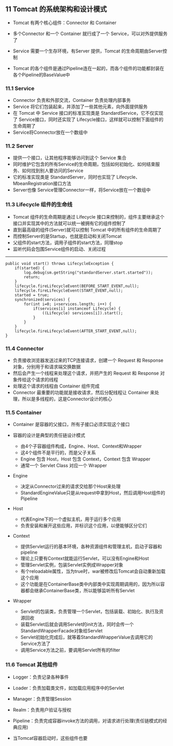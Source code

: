 ## 11 Tomcat 的系统架构和设计模式 ##
* Tomcat 有两个核心组件：Connector 和 Container
* 多个Connector 和一个 Container 就行成了一个 Service，可以对外提供服务了
* Service 需要一个生存环境，有Server 提供，Tomcat 的生命周期由Server控制

* Tomcat 的各个组件是通过Pipeline连在一起的，而各个组件的功能都封装在各个Pipeline的BaseValue中

### 11.1 Service ###
* Connector 负责和外部交流，Container 负责处理内部事务
* Service 将它们包装起来，并添加了一些其他元素，向外面提供服务
* 在 Tomcat 中 Service 接口的标准实现类是 StandardService，它不仅实现了 Service接口，同时还实现了 Lifecycle接口，这样就可以控制下面组件的生命周期了
* Service将Connector放在一个数组中

### 11.2 Server ###
* 提供一个接口，让其他程序能够访问到这个 Service 集合
* 同时维护它包含的所有Service的生命周期，包括如何初始化、如何结束服务、如何找到别人要访问的Service
* 它的标准实现类是 StandardServer，同时也实现了 Lifecycle、MbeanRegistration接口方法
* Server也像 Service管理Connector一样，将Service放在一个数组中

### 11.3 Lifecycle 组件的生命线 ###
* Tomcat 组件的生命周期是通过 Lifecycle 接口来控制的，组件主要继承这个接口并实现其中的方法就可以统一被拥有它的组件控制了
* 直到最高级的组件(Server)就可以控制 Tomcat 中的所有组件的生命周期了
* 而控制Server的是Startup，也就是启动和关闭Tomcat
* 父组件的start方法，调用子组件的start方法，同理stop
* 监听代码会包围Service组件的启动、关闭过程

---
    public void start() throws LifecycleException {
    	if(started) {
    		log.debug(sm.getString("standardServer.start.started"));
    		return;
    	}
    	lifecycle.fireLifecycleEvent(BEFORE_START_EVENT,null);	
    	lifecycle.fireLifecycleEvent(START_EVENT,null);
    	started = true;
    	synchronized(services) {
    		for(int i=0; i<services.length; i++) {
    			if(services[i] instanceof Lifecycle) {
    				((Lifecycle) servicees[i]).start();
    			}
    		}
    	}
    	lifecycle.fireLifecycleEvent(AFTER_START_EVENT,null);
    }

### 11.4 Connector  ###
* 负责接收浏览器发送过来的TCP连接请求，创建一个 Request 和 Response 对象，分别用于和请求端交换数据
* 然后会产生一个线程来处理这个请求，并把产生的 Request 和 Response 对象传给这个请求的线程
* 处理这个请求的线程由 Container 组件完成
* Connector 最重要的功能就是接收请求，然后分配线程让 Container 来处理，所以是多线程的，这是Connector设计的核心

### 11.5 Container ###
* Container 是容器的父接口，所有子接口必须实现这个接口
* 容器的设计是典型的责任链设计模式
	* 由4个子容器组件构成，Engine、Host、Context和Wrapper
	* 这4个组件不是平行的，而是父子关系
	* Engine 包含 Host，Host 包含 Context，Context 包含 Wrapper
	* 通常一个 Servlet Class 对应一个 Wrapper

* Engine
	* 决定从Connector过来的请求交给那个Host来处理
	* StandardEngineValue只是从request中拿到Host，然后调用Host组件的Pipeline
* Host
	* 代表Engine下的一个虚拟主机，用于运行多个应用
	* 负责安装和展开这些应用，并标识这个应用，以便能够区分它们
* Context
	* 提供Servlet运行的基本环境，各种资源组件和管理主机，启动子容器和pipeline
	* 理论上只要有Context就能运行Servlet，可以没有Engine和Host
	* 管理Servlet实例，包装Servlet实例成Wrapper对象
	* 有个reloadable属性，当为true时，war被修改后Tomcat会自动重新加载这个应用
	* 这个功能是在ContainerBase类中内部类中实现周期调用的，因为所以容器都会继承ContainerBase类，所以能够监听所有Servlet
* Wrapper
	* Servlet的包装类，负责管理一个Servlet，包括装载、初始化、执行及资源回收
	* 装载Servlet后就会调用Servlet的init方法，同时会传一个StandardWrapperFacade对象给Servlet
	* Servlet初始化完成后，就等着StandardWrapperValue去调用它的Service方法了
	* 调用Service方法之前，要调用Servlet所有的filter


### 11.6 Tomcat 其他组件 ###
* Logger：负责记录各种事件
* Loader：负责加载类文件，如加载应用程序中的Servlet
* Manager：负责管理Session
* Realm：负责用户验证与授权
* Pipeline：负责完成容器invoke方法的调用，对请求进行处理(责任链模式的经典应用)

* 当Tomcat容器启动时，这些组件也要

